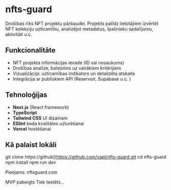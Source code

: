 # nfts-guard

Drošības rīks NFT projektu pārbaudei. Projekts palīdz lietotājiem izvērtēt NFT kolekciju uzticamību, analizējot metadatus, īpašnieku sadalījumu, aktivitāti u.c.

## Funkcionalitāte
- NFT projekta informācijas ievade (ID vai nosaukums)
- Drošības analīze, balstoties uz vairākiem kritērijiem
- Vizualizācija: uzticamības indikators un detalizēta atskaite
- Integrācija ar publiskiem API (Reservoir, Supabase u.c. )

## Tehnoloģijas
- **Next.js** (React framework)
- **TypeScript**
- **Tailwind CSS** UI dizainam
- **ESlint** koda kvalitātes uzturēšanai
- **Vercel** hostēšanai
 
## Kā palaist lokāli
git clone https://github](https://github.com/vapl/nfts-guard.git
cd nfts-guard
npm install
npm run dev

Pieejams: nftsguard.com

MVP pabeigts
Tiek testēts...
